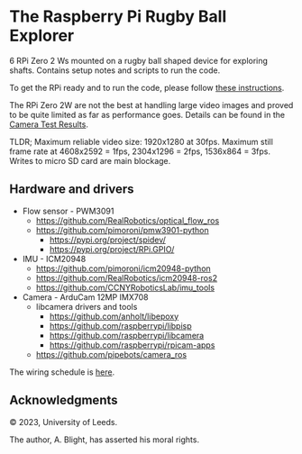 # The Raspberry Pi Rugby Ball Explorer

6 RPi Zero 2 Ws mounted on a rugby ball shaped device for exploring shafts.  Contains setup notes and scripts to run the code.

To get the RPi ready and to run the code, please follow [these instructions](install.md).

The RPi Zero 2W are not the best at handling large video images and proved to be quite limited as far as performance goes.  Details can be found in the [Camera Test Results](camera_test_results.md).

TLDR;
Maximum reliable video size: 1920x1280 at 30fps.
Maximum still frame rate at 4608x2592 = 1fps, 2304x1296 = 2fps, 1536x864 = 3fps.
Writes to micro SD card are main blockage.

## Hardware and drivers

* Flow sensor - PWM3091
  * <https://github.com/RealRobotics/optical_flow_ros>
  * <https://github.com/pimoroni/pmw3901-python>
    * <https://pypi.org/project/spidev/>
    * <https://pypi.org/project/RPi.GPIO/>
* IMU - ICM20948
  * <https://github.com/pimoroni/icm20948-python>
  * <https://github.com/RealRobotics/icm20948-ros2>
  * <https://github.com/CCNYRoboticsLab/imu_tools>
* Camera - ArduCam 12MP IMX708
  * libcamera drivers and tools
    * <https://github.com/anholt/libepoxy>
    * <https://github.com/raspberrypi/libpisp>
    * <https://github.com/raspberrypi/libcamera>
    * <https://github.com/raspberrypi/rpicam-apps>
  * <https://github.com/pipebots/camera_ros>

The wiring schedule is [here](wiring.md).

## Acknowledgments

&copy; 2023, University of Leeds.

The author, A. Blight, has asserted his moral rights.
